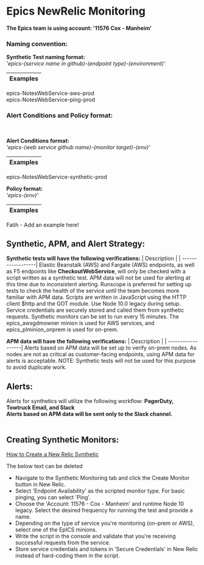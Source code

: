 # Epics NewRelic Monitoring


**The Epics team is using account: '11576 Cox - Manheim'**

### **Naming convention:**

**Synthetic Test naming format:**
<br> *'epics-(service name in github)-(endpoint type)-(environment)'*  

|Examples |
|------------------|
epics-NotesWebService-aws-prod      
epics-NotesWebService-ping-prod


### **Alert Conditions and Policy format:**
<br>

**Alert Conditions format:**
<br> *'epics-(web service github name)-(monitor target)-(env)'*

|Examples |
|------------------|
epics-NotesWebService-synthetic-prod


**Policy format:** 
<br>*'epics-(env)'*

|Examples |
|------------------|
Fatih - Add an example here!

## **Synthetic, APM, and Alert Strategy:**

**Synthetic tests will have the following verifications:**
| Description |
| ------------------|
Elastic Beanstalk (AWS) and Fargate (AWS) endpoints, as well as F5 endpoints like **CheckoutWebService**, will only be checked with a script written as a synthetic test.
APM data will not be used for alerting at this time due to inconsistent alerting.
Runscope is preferred for setting up tests to check the health of the service until the team becomes more familiar with APM data.
Scripts are written in JavaScript using the HTTP client $http and the GOT module. Use Node 10.0 legacy during setup.
Service credentials are securely stored and called them from synthetic requests.
Synthetic monitors can be set to run every 15 minutes.
The epics_awsgdmowner minion is used for AWS services, and epics_plminion_onprem is used for on-prem.
<br>

**APM data will have the following verifications:**
| Description |
| ------------------|
Alerts based on APM data will be set up to verify on-prem nodes. As nodes are not as critical as customer-facing endpoints, using APM data for alerts is acceptable. 
NOTE: Synthetic tests will not be used for this purpose to avoid duplicate work.

## **Alerts:**

Alerts for synthetics will utilize the following workflow: **PagerDuty, Towtruck Email, and Slack** <br>
**Alerts based on APM data will be sent only to the Slack channel.**
<br> <br>

## **Creating Synthetic Monitors:**

[How to Create a New Relic Synthetic](https://coxautoinc.sharepoint.com/:w:/r/sites/cais_EpICS_clubhouse/_layouts/15/Doc.aspx?sourcedoc=%7BAC4068AF-D7EA-48DC-AD28-ED081EDB47B9%7D&file=New_Relic_Synthetic_Creation.docx&action=default&mobileredirect=true) 


The below text can be deleted
* Navigate to the Synthetic Monitoring tab and click the Create Monitor button in New Relic.
* Select 'Endpoint Availability' as the scripted monitor type. For basic pinging, you can select 'Ping'.
* Choose the 'Account: 11576 - Cox - Manheim' and runtime Node 10 legacy. Select the desired frequency for running the test and provide a name.
* Depending on the type of service you're monitoring (on-prem or AWS), select one of the EpICS minions.
* Write the script in the console and validate that you're receiving successful requests from the service.
* Store service credentials and tokens in 'Secure Credentials' in New Relic instead of hard-coding them in the script.